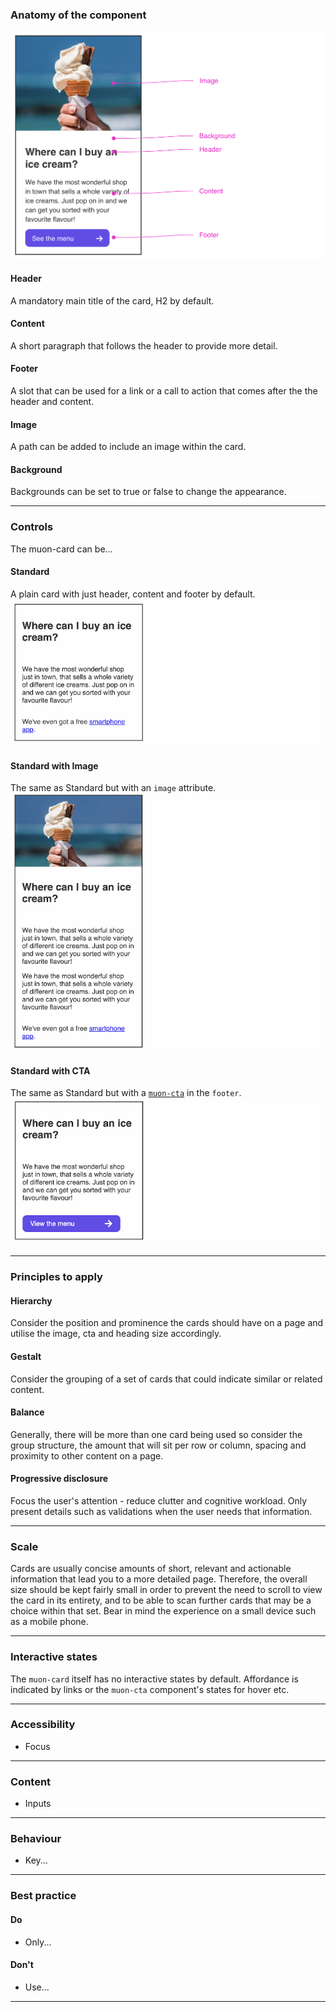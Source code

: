 ### Anatomy of the component

![Anatomy of the card](../images/card/card-anatomy.png)

#### Header

A mandatory main title of the card, H2 by default.

#### Content

A short paragraph that follows the header to provide more detail.

#### Footer

A slot that can be used for a link or a call to action that comes after the the header and content.

#### Image

A path can be added to include an image within the card.

#### Background

Backgrounds can be set to true or false to change the appearance.

---

### Controls

The muon-card can be...

#### Standard

A plain card with just header, content and footer by default.
![Card - Standard](../images/card/card-standard-default.png)

#### Standard with Image

The same as Standard but with an `image` attribute.
![Card - Standard with image](../images/card/card-standard-image.png)

#### Standard with CTA

The same as Standard but with a [`muon-cta`](./cta.md) in the `footer`.
![Card - Standard with image](../images/card/card-standard-cta.png)

---


### Principles to apply

#### Hierarchy

Consider the position and prominence the cards should have on a page and utilise the image, cta and heading size accordingly.

#### Gestalt

Consider the grouping of a set of cards that could indicate similar or related content. 

#### Balance

Generally, there will be more than one card being used so consider the group structure, the amount that will sit per row or column, spacing and proximity to other content on a page.

#### Progressive disclosure

Focus the user's attention - reduce clutter and cognitive workload. Only present details such as validations when the user needs that information.

---

### Scale

Cards are usually concise amounts of short, relevant and actionable information that lead you to a more detailed page. Therefore, the overall size should be kept fairly small in order to prevent the need to scroll to view the card in its entirety, and to be able to scan further cards that may be a choice within that set. Bear in mind the experience on a small device such as a mobile phone.

---

### Interactive states

The `muon-card` itself has no interactive states by default. Affordance is indicated by links or the `muon-cta` component's states for hover etc.

---

### Accessibility

- Focus
---

### Content

- Inputs

---

### Behaviour

- Key...

---

### Best practice

#### Do

- Only...

#### Don't

- Use...

---
